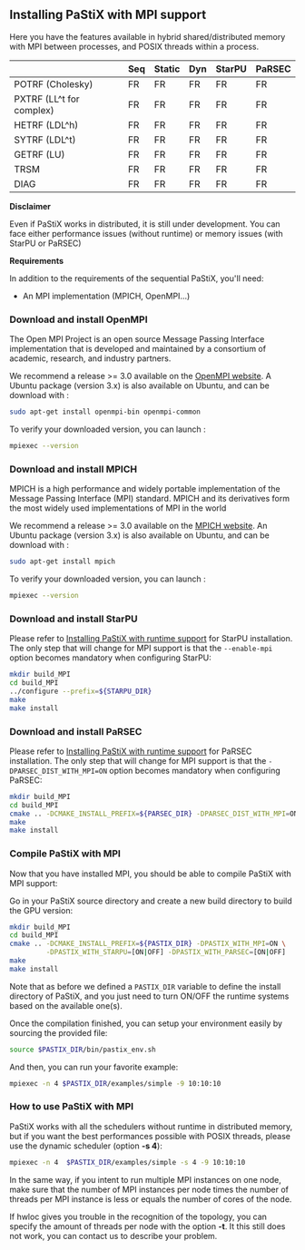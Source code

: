 ## Installing PaStiX with MPI support

Here you have the features available in hybrid shared/distributed
memory with MPI between processes, and POSIX threads within a process.

|                         | Seq   | Static | Dyn   | StarPU | PaRSEC |
|-------------------------|-------|--------|-------|--------|--------|
| POTRF (Cholesky)        | FR    | FR     | FR    | FR     | FR     |
| PXTRF (LL^t for complex)| FR    | FR     | FR    | FR     | FR     |
| HETRF (LDL^h)           | FR    | FR     | FR    | FR     | FR     |
| SYTRF (LDL^t)           | FR    | FR     | FR    | FR     | FR     |
| GETRF (LU)              | FR    | FR     | FR    | FR     | FR     |
| TRSM                    | FR    | FR     | FR    | FR     | FR     |
| DIAG                    | FR    | FR     | FR    | FR     | FR     |

**Disclaimer**

Even if PaStiX works in distributed, it is still under development.
You can face either performance issues (without runtime) or memory
issues (with StarPU or PaRSEC)

**Requirements**

In addition to the requirements of the sequential PaStiX, you'll need:

  * An MPI implementation (MPICH, OpenMPI...)

### Download and install OpenMPI

The Open MPI Project is an open source Message Passing Interface
implementation that is developed and maintained by a consortium
of academic, research, and industry partners.

We recommend a release >= 3.0 available on the [OpenMPI
website](https://www.open-mpi.org/).
A Ubuntu package (version 3.x) is also available on Ubuntu,
and can be download with :

```sh
sudo apt-get install openmpi-bin openmpi-common
```

To verify your downloaded version, you can launch :
```sh
mpiexec --version
```

### Download and install MPICH

MPICH is a high performance and widely portable implementation
of the Message Passing Interface (MPI) standard. MPICH and its
derivatives form the most widely used implementations of MPI in the world

We recommend a release >= 3.0 available on the [MPICH
website](https://www.mpich.org/).
An Ubuntu package (version 3.x) is also available on Ubuntu,
and can be download with :

```sh
sudo apt-get install mpich
```

To verify your downloaded version, you can launch :
```sh
mpiexec --version
```
### Download and install StarPU

Please refer to [Installing PaStiX with runtime support](https://solverstack.gitlabpages.inria.fr/pastix/md_docs_doxygen_chapters_Pastix_Runtime.html)
for StarPU installation. The only step
that will change for MPI support is that the `--enable-mpi` option
becomes mandatory when configuring StarPU:

```sh
mkdir build_MPI
cd build_MPI
../configure --prefix=${STARPU_DIR}
make
make install
```

### Download and install PaRSEC

Please refer to [Installing PaStiX with runtime support](https://solverstack.gitlabpages.inria.fr/pastix/md_docs_doxygen_chapters_Pastix_Runtime.html)
for PaRSEC installation. The only step
that will change for MPI support is that the
`-DPARSEC_DIST_WITH_MPI=ON` option becomes mandatory when configuring
PaRSEC:


```sh
mkdir build_MPI
cd build_MPI
cmake .. -DCMAKE_INSTALL_PREFIX=${PARSEC_DIR} -DPARSEC_DIST_WITH_MPI=ON
make
make install
```

### Compile PaStiX with MPI

Now that you have installed MPI, you should be able to
compile PaStiX with MPI support:

Go in your PaStiX source directory and create a new build
directory to build the GPU version:
```sh
mkdir build_MPI
cd build_MPI
cmake .. -DCMAKE_INSTALL_PREFIX=${PASTIX_DIR} -DPASTIX_WITH_MPI=ON \
         -DPASTIX_WITH_STARPU=[ON|OFF] -DPASTIX_WITH_PARSEC=[ON|OFF]
make
make install
```

Note that as before we defined a `PASTIX_DIR` variable to define the
install directory of PaStiX, and you just need to turn ON/OFF the
runtime systems based on the available one(s).

Once the compilation finished, you can setup your environment easily
by sourcing the provided file:
```sh
source $PASTIX_DIR/bin/pastix_env.sh
```
And then, you can run your favorite example:
```sh
mpiexec -n 4 $PASTIX_DIR/examples/simple -9 10:10:10
```

### How to use PaStiX with MPI

PaStiX works with all the schedulers without runtime in distributed
memory, but if you want the best performances possible with POSIX threads,
please use the dynamic scheduler (option **-s 4**):
```sh
mpiexec -n 4  $PASTIX_DIR/examples/simple -s 4 -9 10:10:10
```

In the same way, if you intent to run multiple MPI instances on one node,
make sure that the number of MPI instances per node times the number of
threads per MPI instance is less or equals the number of cores of the node.

If hwloc gives you trouble in the recognition of the topology, you can
specify the amount of threads per node with the option **-t**. It this
still does not work, you can contact us to describe your problem.
